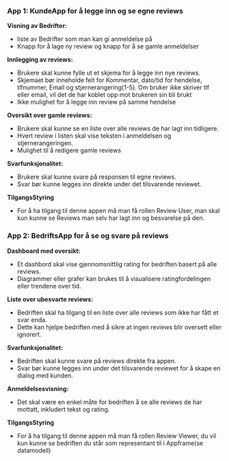 ### App 1: KundeApp for å legge inn og se egne reviews

 **Visning av Bedrifter:**
   - liste av Bedrifter som man kan gi anmeldelse på
   - Knapp for å lage ny review og knapp for å se gamle anmeldelser

 **Innlegging av reviews:**
   - Brukere skal kunne fylle ut et skjema for å legge inn nye reviews.
   - Skjemaet bør inneholde felt for Kommentar, dato/tid for hendelse, tlfnummer, Email og stjernerangering(1-5). Om bruker ikke skriver tlf eller email, vil det de har koblet opp mot brukeren sin bli brukt
   - Ikke mulighet for å legge inn review på samme hendelse

 **Oversikt over gamle reviews:**
   - Brukere skal kunne se en liste over alle reviews de har lagt inn tidligere.
   - Hvert review i listen skal vise teksten i anmeldelsen og stjernerangeringen.
   - Mulighet til å redigere gamle reviews
     
 **Svarfunksjonalitet:**
   - Brukere skal kunne svare på responsen til egne reviews.
   - Svar bør kunne legges inn direkte under det tilsvarende reviewet.
     
 **TilgangsStyring**
   - For å ha tilgang til denne appen må man få rollen Review User, man skal kun kunne se Reviews man selv har lagt inn og besvarelse på den.
     
### App 2: BedriftsApp for å se og svare på reviews

 **Dashboard med oversikt:**
   - Et dashbord skal vise gjennomsnittlig rating for bedriften basert på alle reviews.
   - Diagrammer eller grafer kan brukes til å visualisere ratingfordelingen eller trendene over tid.

 **Liste over ubesvarte reviews:**
   - Bedriften skal ha tilgang til en liste over alle reviews som ikke har fått et svar enda.
   - Dette kan hjelpe bedriften med å sikre at ingen reviews blir oversett eller ignorert.

 **Svarfunksjonalitet:**
   - Bedriften skal kunne svare på reviews direkte fra appen.
   - Svar bør kunne legges inn under det tilsvarende reviewet for å skape en dialog med kunden.

 **Anmeldelsesvisning:**
   - Det skal være en enkel måte for bedriften å se alle reviews de har mottatt, inkludert tekst og rating.

 **TilgangsStyring**
   - For å ha tilgang til denne appen må man få rollen Review Viewer, du vil kun kunne se bedriften du står som representant til i Appframe(se datamodell)

